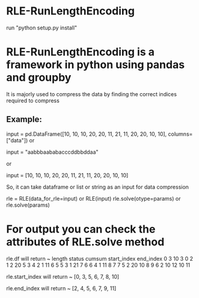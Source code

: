 # RLE-RunLengthEncoding
run "python setup.py install"

# RLE-RunLengthEncoding is a framework in python using pandas and groupby

It is majorly used to compress the data by finding 
the correct indices required to compress

Example:
--------

input = pd.DataFrame([10, 10, 10, 20, 20, 11, 21, 11, 20,
                       20, 10, 10], columns=["data"])
or

input = "aabbbaababacccddbbddaa"

or

input = [10, 10, 10, 20, 20, 11, 21, 11, 20,
                       20, 10, 10]

So, it can take dataframe or list or string as an input for data
compression

rle = RLE(data_for_rle=input) or RLE(input)
rle.solve(otype=params) or rle.solve(params)

# For output you can check the attributes of RLE.solve method

rle.df will return ~
       length  status  cumsum  start_index  end_index
    0       3      10       3            0          2
    1       2      20       5            3          4
    2       1      11       6            5          5
    3       1      21       7            6          6
    4       1      11       8            7          7
    5       2      20      10            8          9
    6       2      10      12           10         11

rle.start_index will return ~
[0, 3, 5, 6, 7, 8, 10]

rle.end_index will return ~
[2, 4, 5, 6, 7, 9, 11]

